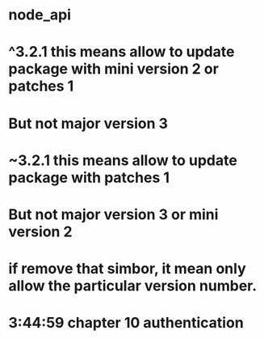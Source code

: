 # node_api


# ^3.2.1 this means allow to update package with mini version 2 or patches 1
# But not major version 3
# ~3.2.1 this means allow to update package with patches 1
# But not major version 3 or mini version 2 
# if remove that simbor, it mean only allow the particular version number.
   
   # 3:44:59 chapter 10 authentication